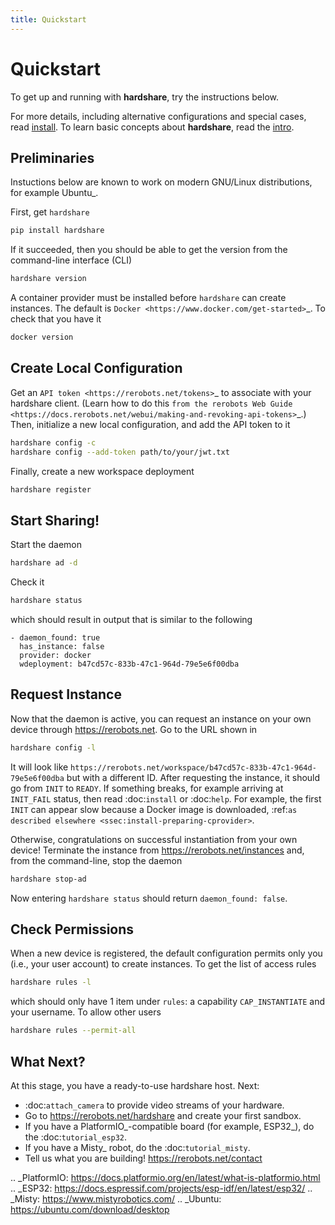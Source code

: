 ```yaml
---
title: Quickstart
---
```


# Quickstart

To get up and running with **hardshare**, try the instructions below.

For more details, including alternative configurations and special cases, read
[install](/install). To learn basic concepts about **hardshare**, read the
[intro](/intro).


## Preliminaries

Instuctions below are known to work on modern GNU/Linux distributions, for
example Ubuntu_.

First, get `hardshare`

```bash
pip install hardshare
```

If it succeeded, then you should be able to get the version from the
command-line interface (CLI)

```bash
hardshare version
```

A container provider must be installed before `hardshare` can create
instances. The default is `Docker <https://www.docker.com/get-started>`_. To
check that you have it

```bash
docker version
```


## Create Local Configuration

Get an `API token <https://rerobots.net/tokens>`_ to associate with your
hardshare client. (Learn how to do this `from the rerobots Web Guide
<https://docs.rerobots.net/webui/making-and-revoking-api-tokens>`_.) Then,
initialize a new local configuration, and add the API token to it

```bash
hardshare config -c
hardshare config --add-token path/to/your/jwt.txt
```

Finally, create a new workspace deployment

```bash
hardshare register
```


## Start Sharing!

Start the daemon

```bash
hardshare ad -d
```

Check it

```bash
hardshare status
```

which should result in output that is similar to the following

```
- daemon_found: true
  has_instance: false
  provider: docker
  wdeployment: b47cd57c-833b-47c1-964d-79e5e6f00dba
```


## Request Instance

Now that the daemon is active, you can request an instance on your own device
through https://rerobots.net. Go to the URL shown in

```bash
hardshare config -l
```

It will look like
`https://rerobots.net/workspace/b47cd57c-833b-47c1-964d-79e5e6f00dba` but with
a different ID. After requesting the instance, it should go from `INIT` to
`READY`. If something breaks, for example arriving at `INIT_FAIL` status,
then read
:doc:`install` or :doc:`help`. For example, the first `INIT` can appear slow
because a Docker image is downloaded, :ref:`as described elsewhere
<ssec:install-preparing-cprovider>`.

Otherwise, congratulations on successful instantiation from your own device!
Terminate the instance from https://rerobots.net/instances and, from the
command-line, stop the daemon

```bash
hardshare stop-ad
```

Now entering `hardshare status` should return `daemon_found: false`.


## Check Permissions

When a new device is registered, the default configuration permits only you
(i.e., your user account) to create instances. To get the list of access rules

```bash
hardshare rules -l
```

which should only have 1 item under `rules`: a capability `CAP_INSTANTIATE`
and your username. To allow other users

```bash
hardshare rules --permit-all
```


## What Next?

At this stage, you have a ready-to-use hardshare host. Next:

* :doc:`attach_camera` to provide video streams of your hardware.
* Go to https://rerobots.net/hardshare and create your first sandbox.
* If you have a PlatformIO_-compatible board (for example, ESP32_), do the :doc:`tutorial_esp32`.
* If you have a Misty_ robot, do the :doc:`tutorial_misty`.
* Tell us what you are building! https://rerobots.net/contact


.. _PlatformIO: https://docs.platformio.org/en/latest/what-is-platformio.html
.. _ESP32: https://docs.espressif.com/projects/esp-idf/en/latest/esp32/
.. _Misty: https://www.mistyrobotics.com/
.. _Ubuntu: https://ubuntu.com/download/desktop
